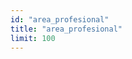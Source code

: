 ```yaml
---
id: "area_profesional"
title: "area_profesional"
limit: 100
---
```

<app-chessboard-nav></app-chessboard-nav>
